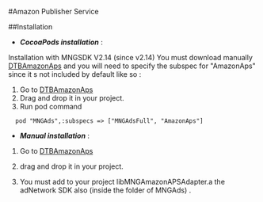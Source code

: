 #Amazon Publisher Service

##Installation

* ***CocoaPods installation*** :

Installation with MNGSDK V2.14 (since v2.14)
You must download manually [DTBAmazonAps](https://bitbucket.org/mngcorp/mngads-demo-ios/downloads/DTBiOSSDK.zip) and you will need to specify the subspec for "AmazonAps" since it s not included by default like so :

1. Go to [DTBAmazonAps](https://bitbucket.org/mngcorp/mngads-demo-ios/downloads/DTBiOSSDK.zip)
2. Drag and drop it in your project.
3. Run pod command

```
  pod "MNGAds",:subspecs => ["MNGAdsFull", "AmazonAps"]

```
* ***Manual  installation*** : 


1. Go to [DTBAmazonAps](https://bitbucket.org/mngcorp/mngads-demo-ios/downloads/DTBiOSSDK.zip)
2.  drag and drop it in your project.

3.  You must add to your project  libMNGAmazonAPSAdapter.a the adNetwork SDK also (inside the folder of MNGAds) .